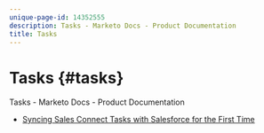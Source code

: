 ```yaml
---
unique-page-id: 14352555
description: Tasks - Marketo Docs - Product Documentation
title: Tasks
---
```


# Tasks {#tasks}

Tasks - Marketo Docs - Product Documentation

* [Syncing Sales Connect Tasks with Salesforce for the First Time](tasks/syncing-sales-connect-tasks-with-salesforce-for-the-first-time.md)

